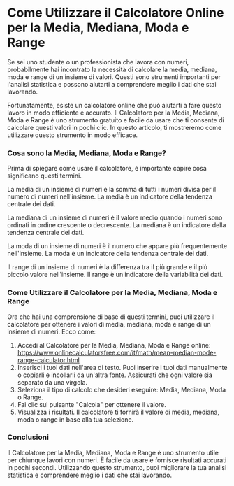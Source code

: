 Come Utilizzare il Calcolatore Online per la Media, Mediana, Moda e Range
=========================================================================

Se sei uno studente o un professionista che lavora con numeri, probabilmente hai incontrato la necessità di calcolare la media, mediana, moda e range di un insieme di valori. Questi sono strumenti importanti per l'analisi statistica e possono aiutarti a comprendere meglio i dati che stai lavorando.

Fortunatamente, esiste un calcolatore online che può aiutarti a fare questo lavoro in modo efficiente e accurato. Il Calcolatore per la Media, Mediana, Moda e Range è uno strumento gratuito e facile da usare che ti consente di calcolare questi valori in pochi clic. In questo articolo, ti mostreremo come utilizzare questo strumento in modo efficace.

### Cosa sono la Media, Mediana, Moda e Range?

Prima di spiegare come usare il calcolatore, è importante capire cosa significano questi termini.

La media di un insieme di numeri è la somma di tutti i numeri divisa per il numero di numeri nell'insieme. La media è un indicatore della tendenza centrale dei dati.

La mediana di un insieme di numeri è il valore medio quando i numeri sono ordinati in ordine crescente o decrescente. La mediana è un indicatore della tendenza centrale dei dati.

La moda di un insieme di numeri è il numero che appare più frequentemente nell'insieme. La moda è un indicatore della tendenza centrale dei dati.

Il range di un insieme di numeri è la differenza tra il più grande e il più piccolo valore nell'insieme. Il range è un indicatore della variabilità dei dati.

### Come Utilizzare il Calcolatore per la Media, Mediana, Moda e Range

Ora che hai una comprensione di base di questi termini, puoi utilizzare il calcolatore per ottenere i valori di media, mediana, moda e range di un insieme di numeri. Ecco come:

1. Accedi al Calcolatore per la Media, Mediana, Moda e Range online: <https://www.onlinecalculatorsfree.com/it/math/mean-median-mode-range-calculator.html>
2. Inserisci i tuoi dati nell'area di testo. Puoi inserire i tuoi dati manualmente o copiarli e incollarli da un'altra fonte. Assicurati che ogni valore sia separato da una virgola.
3. Seleziona il tipo di calcolo che desideri eseguire: Media, Mediana, Moda o Range.
4. Fai clic sul pulsante "Calcola" per ottenere il valore.
5. Visualizza i risultati. Il calcolatore ti fornirà il valore di media, mediana, moda o range in base alla tua selezione.

### Conclusioni

Il Calcolatore per la Media, Mediana, Moda e Range è uno strumento utile per chiunque lavori con numeri. È facile da usare e fornisce risultati accurati in pochi secondi. Utilizzando questo strumento, puoi migliorare la tua analisi statistica e comprendere meglio i dati che stai lavorando.